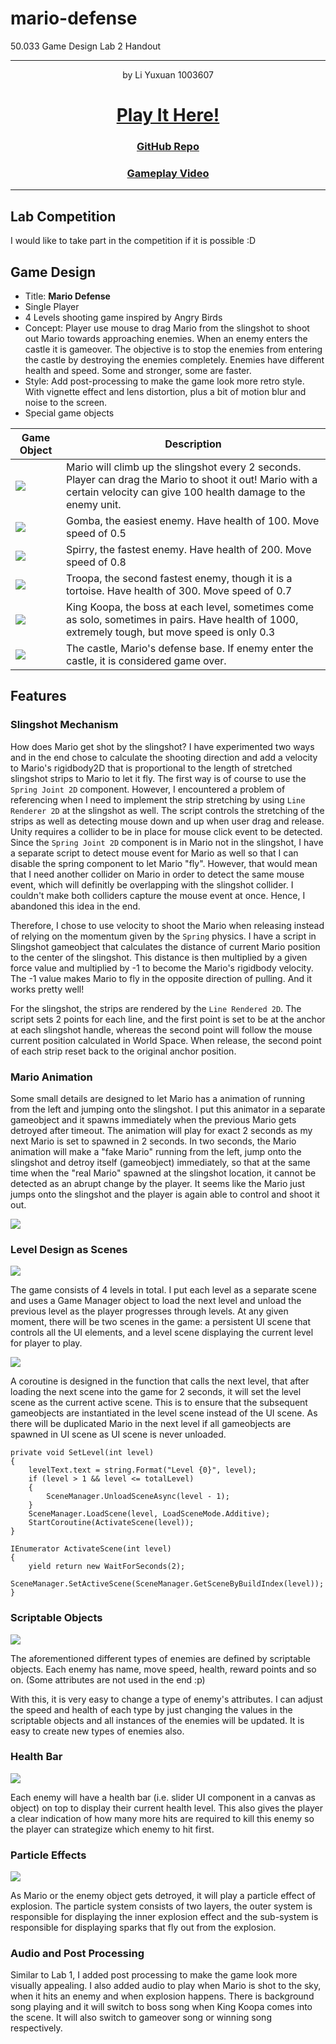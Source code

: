 # mario-defense
50.033 Game Design Lab 2 Handout

---

<center>
by Li Yuxuan 1003607
<h1>
<a href="https://xmliszt.itch.io/mario-defense">Play It Here!</a>
</h1>
<h3>
<a href="https://github.com/xmliszt/mario-defense">GitHub Repo</a>
</h3>
<h3>
<a href="https://youtu.be/eU3NOmXS1kA">Gameplay Video</a>
</h3>
</center>

---

## Lab Competition

I would like to take part in the competition if it is possible :D

## Game Design

- Title: **Mario Defense**
- Single Player
- 4 Levels shooting game inspired by Angry Birds
- Concept: Player use mouse to drag Mario from the slingshot to shoot out Mario towards approaching enemies. When an enemy enters the castle it is gameover. The objective is to stop the enemies from entering the castle by destroying the enemies completely. Enemies have different health and speed. Some and stronger, some are faster.
- Style: Add post-processing to make the game look more retro style. With vignette effect and lens distortion, plus a bit of motion blur and noise to the screen.
- Special game objects

| Game Object | Description |
| -------- | -------- |
| ![](https://i.imgur.com/e1f1epX.png)     | Mario will climb up the slingshot every 2 seconds. Player can drag the Mario to shoot it out! Mario with a certain velocity can give 100 health damage to the enemy unit.|
| ![](https://i.imgur.com/Hpox9kg.png)     | Gomba, the easiest enemy. Have health of 100. Move speed of 0.5|
| ![](https://i.imgur.com/m6bVQL3.png)     | Spirry, the fastest enemy. Have health of 200. Move speed of 0.8    |
| ![](https://i.imgur.com/xBuuWGG.png)     | Troopa, the second fastest enemy, though it is a tortoise. Have health of 300. Move speed of 0.7|
| ![](https://i.imgur.com/JkFshLp.png)     | King Koopa, the boss at each level, sometimes come as solo, sometimes in pairs. Have health of 1000, extremely tough, but move speed is only 0.3 |
| ![](https://i.imgur.com/y5O07sr.png)     | The castle, Mario's defense base. If enemy enter the castle, it is considered game over. |

## Features

### Slingshot Mechanism

How does Mario get shot by the slingshot? I have experimented two ways and in the end chose to calculate the shooting direction and add a velocity to Mario's rigidbody2D that is proportional to the length of stretched slingshot strips to Mario to let it fly. The first way is of course to use the `Spring Joint 2D` component. However, I encountered a problem of referencing when I need to implement the strip stretching by using `Line Renderer 2D` at the slingshot as well. The script controls the stretching of the strips as well as detecting mouse down and up when user drag and release. Unity requires a collider to be in place for mouse click event to be detected. Since the `Spring Joint 2D` component is in Mario not in the slingshot, I have a separate script to detect mouse event for Mario as well so that I can disable the spring component to let Mario "fly". However, that would mean that I need another collider on Mario in order to detect the same mouse event, which will definitly be overlapping with the slingshot collider. I couldn't make both colliders capture the mouse event at once. Hence, I abandoned this idea in the end. 

Therefore, I chose to use velocity to shoot the Mario when releasing instead of relying on the momentum given by the `Spring` physics. I have a script in Slingshot gameobject that calculates the distance of current Mario position to the center of the slingshot. This distance is then multiplied by a given force value and multiplied by -1 to become the Mario's rigidbody velocity. The -1 value makes Mario to fly in the opposite direction of pulling. And it works pretty well!

For the slingshot, the strips are rendered by the `Line Rendered 2D`. The script sets 2 points for each line, and the first point is set to be at the anchor at each slingshot handle, whereas the second point will follow the mouse current position calculated in World Space. When release, the second point of each strip reset back to the original anchor position.

### Mario Animation

Some small details are designed to let Mario has a animation of running from the left and jumping onto the slingshot. I put this animator in a separate gameobject and it spawns immediately when the previous Mario gets detroyed after timeout. The animation will play for exact 2 seconds as my next Mario is set to spawned in 2 seconds. In two seconds, the Mario animation will make a "fake Mario" running from the left, jump onto the slingshot and detroy itself (gameobject) immediately, so that at the same time when the "real Mario" spawned at the slingshot location, it cannot be detected as an abrupt change by the player. It seems like the Mario just jumps onto the slingshot and the player is again able to control and shoot it out.

![](https://i.imgur.com/nL7sAFO.png)



### Level Design as Scenes

![](https://i.imgur.com/FcVqFkv.png)

The game consists of 4 levels in total. I put each level as a separate scene and uses a Game Manager object to load the next level and unload the previous level as the player progresses through levels. At any given moment, there will be two scenes in the game: a persistent UI scene that controls all the UI elements, and a level scene displaying the current level for player to play. 

![](https://i.imgur.com/ktDfVYX.png)

A coroutine is designed in the function that calls the next level, that after loading the next scene into the game for 2 seconds, it will set the level scene as the current active scene. This is to ensure that the subsequent gameobjects are instantiated in the level scene instead of the UI scene. As there will be duplicated Mario in the next level if all gameobjects are spawned in UI scene as UI scene is never unloaded.

```csharp=
private void SetLevel(int level)
{
    levelText.text = string.Format("Level {0}", level);
    if (level > 1 && level <= totalLevel)
    {
        SceneManager.UnloadSceneAsync(level - 1);
    }
    SceneManager.LoadScene(level, LoadSceneMode.Additive);
    StartCoroutine(ActivateScene(level));
}

IEnumerator ActivateScene(int level)
{
    yield return new WaitForSeconds(2);
    SceneManager.SetActiveScene(SceneManager.GetSceneByBuildIndex(level));
}
```



### Scriptable Objects

![](https://i.imgur.com/wM1FPCY.png)


The aforementioned different types of enemies are defined by scriptable objects. Each enemy has name, move speed, health, reward points and so on. (Some attributes are not used in the end :p)

With this, it is very easy to change a type of enemy's attributes. I can adjust the speed and health of each type by just changing the values in the scriptable objects and all instances of the enemies will be updated. It is easy to create new types of enemies also.

### Health Bar
![](https://i.imgur.com/Hpox9kg.png)

Each enemy will have a health bar (i.e. slider UI component in a canvas as object) on top to display their current health level. This also gives the player a clear indication of how many more hits are required to kill this enemy so the player can strategize which enemy to hit first.

### Particle Effects

![](https://i.imgur.com/yIpFbLW.png)

As Mario or the enemy object gets detroyed, it will play a particle effect of explosion. The particle system consists of two layers, the outer system is responsible for displaying the inner explosion effect and the sub-system is responsible for displaying sparks that fly out from the explosion.

### Audio and Post Processing

Similar to Lab 1, I added post processing to make the game look more visually appealing. I also added audio to play when Mario is shot to the sky, when it hits an enemy and when explosion happens. There is background song playing and it will switch to boss song when King Koopa comes into the scene. It will also switch to gameover song or winning song respectively.